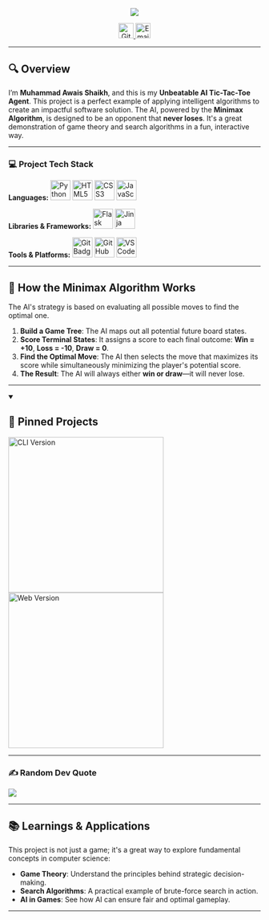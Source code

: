 <p align="center">
    <img src="https://readme-typing-svg.demolab.com/?lines=%20this%20is%20my%20AI%20Project&font=Fira%20Code&center=true&width=480&height=45&vCenter=true&pause=1000&size=30" />
</p>

<p align="center">
    <a href="https://github.com/F23ARI42/TicTacToe-AI-Agent">
        <img src="https://img.shields.io/badge/Project%20Repo-View%20Code-blue.svg?style=for-the-badge&logo=github" height="30" alt="GitHub Repository">
    </a>
    <a href="mailto:shaikhawais33358@gmail.com">
        <img src="https://img.shields.io/badge/Contact%20Me-white.svg?style=for-the-badge&logo=gmail" height="30" alt="Email">
    </a>
</p>

---

## 🔍 Overview
I’m **Muhammad Awais Shaikh**, and this is my **Unbeatable AI Tic-Tac-Toe Agent**. This project is a perfect example of applying intelligent algorithms to create an impactful software solution. The AI, powered by the **Minimax Algorithm**, is designed to be an opponent that **never loses**. It's a great demonstration of game theory and search algorithms in a fun, interactive way.

---

### 💻 Project Tech Stack
**Languages:**
<img src="https://img.shields.io/badge/Python-3670A0?style=for-the-badge&logo=python&logoColor=ffdd54" height="40" alt="Python Badge">
<img src="https://img.shields.io/badge/HTML5-E34F26?style=for-the-badge&logo=html5&logoColor=white" height="40" alt="HTML5 Badge">
<img src="https://img.shields.io/badge/CSS3-1572B6?style=for-the-badge&logo=css3&logoColor=white" height="40" alt="CSS3 Badge">
<img src="https://img.shields.io/badge/JavaScript-F7DF1E?style=for-the-badge&logo=javascript&logoColor=black" height="40" alt="JavaScript Badge">

**Libraries & Frameworks:**
<img src="https://img.shields.io/badge/Flask-000000?style=for-the-badge&logo=flask&logoColor=white" height="40" alt="Flask Badge">
<img src="https://img.shields.io/badge/Jinja-black?style=for-the-badge&logo=jinja&logoColor=white" height="40" alt="Jinja Badge">

**Tools & Platforms:**
<img src="https://img.shields.io/badge/Git-F05032?style=for-the-badge&logo=git&logoColor=white" height="40" alt="Git Badge">
<img src="https://img.shields.io/badge/GitHub-100000?style=for-the-badge&logo=github&logoColor=white" height="40" alt="GitHub Badge">
<img src="https://img.shields.io/badge/Visual_Studio_Code-0078D4?style=for-the-badge&logo=visual%20studio%20code&logoColor=white" height="40" alt="VS Code Badge">

---

## 🧠 How the Minimax Algorithm Works
The AI's strategy is based on evaluating all possible moves to find the optimal one.

1.  **Build a Game Tree**: The AI maps out all potential future board states.
2.  **Score Terminal States**: It assigns a score to each final outcome: **Win = +10**, **Loss = -10**, **Draw = 0**.
3.  **Find the Optimal Move**: The AI then selects the move that maximizes its score while simultaneously minimizing the player's potential score.
4.  **The Result**: The AI will always either **win or draw**—it will never lose.

---

<details open>
  <summary><h2>📌 Pinned Projects</h2></summary>
  <a href="https://github.com/F23ARI42/TicTacToe-AI-Agent/blob/main/AI-Tic-Tac-Toe/play.py">
    <img width="310" src="https://github-readme-stats.vercel.app/api/pin/?username=F23ARI42&repo=Unbeatable-AI-TicTacToe-CLI&theme=omni" alt="CLI Version">
  </a>
  <a href="https://github.com/F23ARI42/Unbeatable-AI-TicTacToe-Web">
    <img width="310" src="https://github-readme-stats.vercel.app/api/pin/?username=F23ARI42&repo=Unbeatable-AI-TicTacToe-Web&theme=omni" alt="Web Version">
  </a>
</details>

---

### ✍️ Random Dev Quote
<img src="https://quotes-github-readme.vercel.app/api?type=vertical&quoteColor=ff79c6&authorColor=d8d8dd&backgroundColor=191622&symbolColor=e8df7a">

---

## 📚 Learnings & Applications

This project is not just a game; it's a great way to explore fundamental concepts in computer science:

* **Game Theory**: Understand the principles behind strategic decision-making.
* **Search Algorithms**: A practical example of brute-force search in action.
* **AI in Games**: See how AI can ensure fair and optimal gameplay.

---
